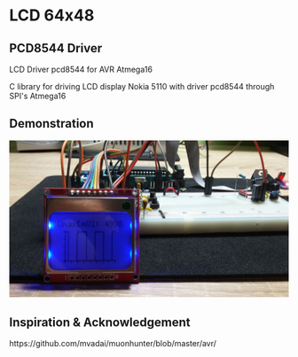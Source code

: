 # LCD 64x48
<h2>PCD8544 Driver</h2>
<p>LCD Driver pcd8544 for AVR Atmega16</p>
<p>C library for driving LCD display Nokia 5110 with driver pcd8544 through SPI's Atmega16</p>

<h2>Demonstration</h2>
<img src="pcd8544.jpg" />

<h2>Inspiration & Acknowledgement</h2>
https://github.com/mvadai/muonhunter/blob/master/avr/
